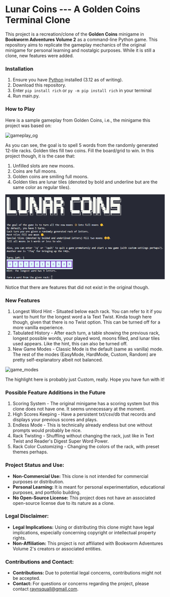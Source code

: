 
# Lunar Coins --- A Golden Coins Terminal Clone

This project is a recreation/clone of the **Golden Coins** minigame in **Bookworm Adventures Volume 2** as a command-line Python game. This repository aims to replicate the gameplay mechanics of the original minigame for personal learning and nostalgic purposes. While it is still a clone, new features were added.

### Installation

1. Ensure you have [Python](https://www.python.org/downloads/) installed (3.12 as of writing).
2. Download this repository. 
3. Enter `pip install rich` or `py -m pip install rich` in your terminal
4. Run main.py.

### How to Play

Here is a sample gameplay from Golden Coins, i.e., the minigame this project was based on:

![gameplay_og](https://i.ibb.co/VLh8xMG/gc-og.gif)

As you can see, the goal is to spell 5 words from the randomly generated 12-tile racks. Golden tiles fill two coins. Fill the board/grid to win. In this project though, it is the case that:
1. Unfilled slots are new moons.
2. Coins are full moons.
3. Golden coins are smiling full moons. 
4. Golden tiles are lunar tiles (denoted by bold and underline but are the same color as regular tiles).

![gameplay_cmd](https://raw.githubusercontent.com/raynsquall/lunar-coins/main/sample_play.gif)

Notice that there are features that did not exist in the original though. 

### New Features

1. Longest Word Hint - Situated below each rack. You can refer to it if you want to hunt for the longest word a la Text Twist. Kinda tough here though, given that there is no Twist option. This can be turned off for a more vanilla experience.
2. Tabulated History - After each turn, a table showing the previous rack, longest possible words, your played word, moons filled, and lunar tiles used appears. Like the hint, this can also be turned off.
3. New Game Modes - Classic Mode is the default (same as vanilla) mode. The rest of the modes (EasyMode, HardMode, Custom, Random) are pretty self-explanatory albeit not balanced.

![game_modes](https://i.ibb.co/yd6t8Qq/gamemodes.jpg)

The highlight here is probably just Custom, really. Hope you have fun with it!

### Possible Feature Additions in the Future

1. Scoring System - The original minigame has a scoring system but this clone does not have one. It seems unnecessary at the moment. 
2. High Scores Keeping - Have a persistent txt/csv/db that records and displays your previous scores and plays.
3. Endless Mode - This is technically already endless but one without prompts would probably be nice.
4. Rack Twisting - Shuffling without changing the rack, just like in Text Twist and Reader's Digest Super Word Power.
5. Rack Color Customizing - Changing the colors of the rack, with preset themes perhaps.

### Project Status and Use:

- **Non-Commercial Use:** This clone is not intended for commercial purposes or distribution.
- **Personal Learning:** It is meant for personal experimentation, educational purposes, and portfolio building.
- **No Open-Source License:** This project does not have an associated open-source license due to its nature as a clone.

### Legal Disclaimer:

- **Legal Implications:** Using or distributing this clone might have legal implications, especially concerning copyright or intellectual property rights.
- **Non-Affiliation:** This project is not affiliated with Bookworm Adventures Volume 2's creators or associated entities.

### Contributions and Contact:

- **Contributions:** Due to potential legal concerns, contributions might not be accepted.
- **Contact:** For questions or concerns regarding the project, please contact raynsquall@gmail.com.
